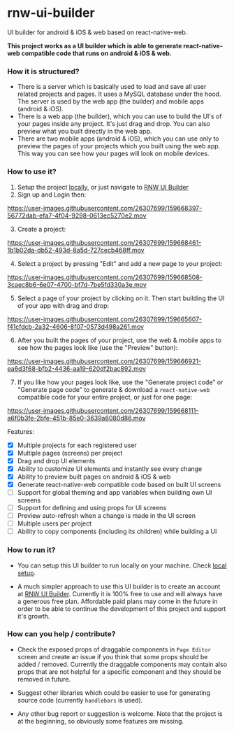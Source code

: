 # rnw-ui-builder
UI builder for android &amp; iOS &amp; web based on react-native-web.

**This project works as a UI builder which is able to generate react-native-web compatible code that runs on android & iOS & web.**

### How it is structured?
- There is a server which is basically used to load and save all user related projects and pages. It uses a MySQL database under the hood. The server is used by the web app (the builder) and mobile apps (android & iOS).
- There is a web app (the builder), which you can use to build the UI's of your pages inside any project. It's just drag and drop. You can also preview what you built directly in the web app.
- There are two mobile apps (android & iOS), which you can use only to preview the pages of your projects which you built using the web app. This way you can see how your pages will look on mobile devices.

### How to use it?
1. Setup the project [locally](./LOCAL_SETUP.md), or just navigate to [RNW UI Builder](https://order-software.com/uiBuilder)
2. Sign up and Login then:

https://user-images.githubusercontent.com/26307699/159668397-56772dab-efa7-4f04-9298-0613ec5270e2.mov

3. Create a project:

https://user-images.githubusercontent.com/26307699/159668461-1b1b02da-db52-493d-8a5d-727cecb468ff.mov

4. Select a project by pressing "Edit" and add a new page to your project:

https://user-images.githubusercontent.com/26307699/159668508-3caec8b6-6e07-4700-bf7d-7be5fd330a3e.mov

5. Select a page of your project by clicking on it. Then start building the UI of your app with drag and drop:

https://user-images.githubusercontent.com/26307699/159665607-f41cfdcb-2a32-4606-8f07-0573d498a261.mov

6. After you built the pages of your project, use the web & mobile apps to see how the pages look like (use the "Preview" button):

https://user-images.githubusercontent.com/26307699/159666921-ea6d3f68-bfb2-4436-aa19-620df2bac892.mov

7. If you like how your pages look like, use the "Generate project code" or "Generate page code" to generate & download a `react-native-web` compatible code for your entire project, or just for one page:

https://user-images.githubusercontent.com/26307699/159668111-a6f0b3fe-2bfe-451b-85e0-3639a6080d86.mov


Features:
- [x] Multiple projects for each registered user
- [x] Multiple pages (screens) per project
- [x] Drag and drop UI elements
- [x] Ability to customize UI elements and instantly see every change
- [x] Ability to preview built pages on android & iOS & web
- [x] Generate react-native-web compatible code based on built UI screens
- [ ] Support for global theming and app variables when building own UI screens
- [ ] Support for defining and using props for UI screens
- [ ] Preview auto-refresh when a change is made in the UI screen
- [ ] Multiple users per project
- [ ] Ability to copy components (including its children) while building a UI

### How to run it?
* You can setup this UI builder to run locally on your machine. Check [local setup](./LOCAL_SETUP.md).

* A much simpler approach to use this UI builder is to create an account at [RNW UI Builder](https://order-software.com/uiBuilder). Currently it is 100% free to use and will always have a generous free plan. Affordable paid plans may come in the future in order to be able to continue the development of this project and support it's growth.

### How can you help / contribute?
* Check the exposed props of draggable components in `Page Editor` screen and create an issue if you think that some props should be added / removed. Currently the draggable components may contain also props that are not helpful for a specific component and they should be removed in future.

* Suggest other libraries which could be easier to use for generating source code (currently `handlebars` is used).

* Any other bug report or suggestion is welcome. Note that the project is at the beginning, so obviously some features are missing.
